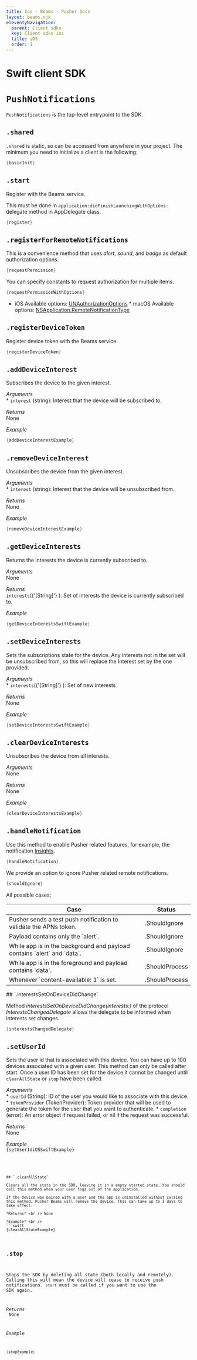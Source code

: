 ```yaml
---
title: Ios - Beams - Pusher Docs
layout: beams.njk
eleventyNavigation:
  parent: Client sdks
  key: Client sdks ios
  title: iOS
  order: 1
---
```


# Swift client SDK

# `PushNotifications`

`PushNotifications` is the top-level entrypoint to the SDK.

## `.shared`

`.shared` is static, so can be accessed from anywhere in your project. The minimum you need to initialize a client is the following:

```swift
{basicInit}
```

## `.start`

Register with the Beams service.

This must be done in `application:didFinishLaunchingWithOptions:` delegate method in AppDelegate class.

```swift
{register}
```

## `.registerForRemoteNotifications`

This is a convenience method that uses <em>alert</em>, <em>sound</em>, and <em>badge</em> as default authorization options.

```swift
{requestPermission}
```

You can specify constants to request authorization for multiple items.

```swift
{requestPermissionWithOptions}
```

- iOS Available options: <a external="" href="https://developer.apple.com/documentation/usernotifications/unauthorizationoptions">UNAuthorizationOptions</a> \* macOS Available options: <a external="" href="https://developer.apple.com/documentation/appkit/nsapplication.remotenotificationtype"> NSApplication.RemoteNotificationType </a>

## `.registerDeviceToken`

Register device token with the Beams service.

```swift
{registerDeviceToken}
```

## `.addDeviceInterest`

Subscribes the device to the given interest.

_Arguments_ <br /> \* `interest` (string): Interest that the device will be subscribed to.

_Returns_ <br /> None

_Example_ <br />

```swift
{addDeviceInterestExample}
```

## `.removeDeviceInterest`

Unsubscribes the device from the given interest.

_Arguments_ <br /> \* `interest` (string): Interest that the device will be unsubscribed from.

_Returns_ <br /> None

_Example_ <br />

```swift
{removeDeviceInterestExample}
```

## `.getDeviceInterests`

Returns the interests the device is currently subscribed to.

_Arguments_ <br /> None

_Returns_ <br /> `interests`({'[String]'} ): Set of interests the device is currently subscribed to.

_Example_ <br />

```swift
{getDeviceInterestsSwiftExample}
```

## `.setDeviceInterests`

Sets the subscriptions state for the device. Any interests not in the set will be unsubscribed from, so this will replace the Interest set by the one provided.

_Arguments_ <br /> \* `interests`({'[String]'} ): Set of new interests

_Returns_ <br /> None

_Example_ <br />

```swift
{setDeviceInterestsSwiftExample}
```

## `.clearDeviceInterests`

Unsubscribes the device from all interests.

_Arguments_ <br /> None

_Returns_ <br /> None

_Example_ <br />

```swift
{clearDeviceInterestsExample}
```

## `.handleNotification`

Use this method to enable Pusher related features, for example, the notification [Insights](/docs/beams/concepts/insights).

```swift
{handleNotification}
```

We provide an option to ignore Pusher related remote notifications.

```swift
{shouldIgnore}
```

All possible cases:

 <Table> <thead> <tr> <th>Case</th> <th>Status</th> </tr> </thead> <tbody> <tr> <td> Pusher sends a test push notification to validate the APNs token. </td> <td>.ShouldIgnore</td> </tr> <tr> <td> Payload contains only the `alert`. </td> <td>.ShouldIgnore</td> </tr> <tr> <td> While app is in the background and payload contains `alert` and `data`. </td> <td>.ShouldIgnore</td> </tr> <tr> <td> While app is in the foreground and payload contains `data`. </td> <td>.ShouldProcess</td> </tr> <tr> <td> Whenever `content-available: 1` is set. </td> <td>.ShouldProcess</td> </tr> </tbody> </Table> 
## `.interestsSetOnDeviceDidChange`
 
Method <em>interestsSetOnDeviceDidChange(interests:)</em> of the protocol <em>InterestsChangedDelegate</em> allows the delegate to be informed when interests set changes. 
 
```swift
{interestsChangedDelegate}
```
 
## `.setUserId`
 
Sets the user id that is associated with this device. You can have up to 100 devices associated with a given user. <Alert primary> This method can only be called after start. Once a user ID has been set for the device it cannot be changed until `clearAllState` or `stop` have been called. </Alert> 
 
*Arguments* <br />  *  `userId` (String): ID of the user you would like to associate with this device.  *  `tokenProvider` (TokenProvider): Token provider that will be used to generate the token for the user that you want to authenticate.  *  `completion` (error): An error object if request failed, or nil if the request was successful.   
 
*Returns* <br /> None 
 
*Example* <br /> <Code language="swift">{setUserIdiOSSwiftExample}
```
 
 
## `.clearAllState`
 
Clears all the state in the SDK, leaving it in a empty started state. You should call this method when your user logs out of the application. 
 
If the device was paired with a user and the app is uninstalled without calling this method, Pusher Beams will remove the device. This can take up to 3 days to take effect. 
 
*Returns* <br /> None 
 
*Example* <br /> 
```swift
{clearAllStateExample}
```
 
 
## `.stop`
 
Stops the SDK by deleting all state (both locally and remotely). Calling this will mean the device will cease to receive push notifications. `start` must be called if you want to use the SDK again. 
 
*Returns* <br /> None 
 
*Example* <br /> 
```swift
{stopExample}
```
